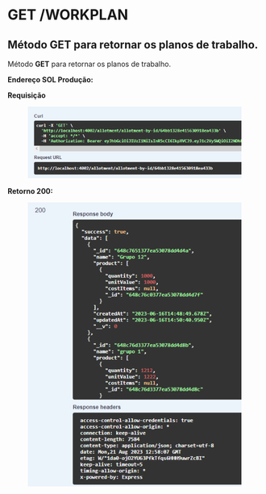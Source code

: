 # GET /WORKPLAN

## Método GET para retornar os planos de trabalho.

Método **GET** para retornar os planos de trabalho.

**Endereço SOL Produção:**&#x20;

**Requisição**

<figure><img src="../../.gitbook/assets/Screenshot_2 (3).png" alt=""><figcaption></figcaption></figure>

**Retorno 200:**

<figure><img src="../../.gitbook/assets/Screenshot_1 (1) (1).png" alt=""><figcaption></figcaption></figure>
